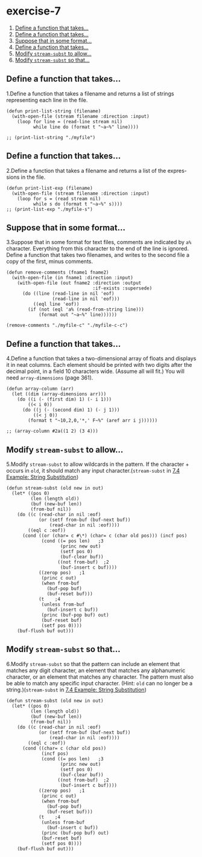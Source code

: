 

# exercise-7

1.  [Define a function that takes&#x2026;](#orgbfbaf6c)
2.  [Define a function that takes&#x2026;](#org27ab800)
3.  [Suppose that in some format&#x2026;](#orge21da8b)
4.  [Define a function that takes&#x2026;](#orgbab3cb9)
5.  [Modify `stream-subst` to allow&#x2026;](#org03d9431)
6.  [Modify `stream-subst` so that&#x2026;](#org38d20b0)


<a id="orgbfbaf6c"></a>

## Define a function that takes&#x2026;

1.Define a function that takes a filename and returns a list of strings representing each line in the file.

    (defun print-list-string (filename)
      (with-open-file (stream filename :direction :input)
        (loop for line = (read-line stream nil)
              while line do (format t "~a~%" line))))
    
    ;; (print-list-string "./myfile")


<a id="org27ab800"></a>

## Define a function that takes&#x2026;

2.Define a function that takes a filename and returns a list of the expres-sions in the file.

    (defun print-list-exp (filename)
      (with-open-file (stream filename :direction :input)
        (loop for s = (read stream nil)
              while s do (format t "~a~%" s))))
    ;; (print-list-exp "./myfile-s")


<a id="orge21da8b"></a>

## Suppose that in some format&#x2026;

3.Suppose that in some format for text files, comments are indicated by `a%` character. Everything from this character to the end of the line is ignored. Define a function that takes two filenames, and writes to the second file a copy of the first, minus comments.

    (defun remove-comments (fname1 fname2)
      (with-open-file (in fname1 :direction :input)
        (with-open-file (out fname2 :direction :output
                                    :if-exists :supersede)
          (do ((line (read-line in nil 'eof)
                     (read-line in nil 'eof)))
              ((eql line 'eof))
            (if (not (eql 'a% (read-from-string line)))
                (format out "~a~%" line))))))
    
    (remove-comments "./myfile-c" "./myfile-c-c")


<a id="orgbab3cb9"></a>

## Define a function that takes&#x2026;

4.Define a function that takes a two-dimensional array of floats and displays it in neat columns. Each element should be printed with two digits after the decimal point, in a field 10 characters wide. (Assume all will fit.) You will need `array-dimensions` (page 361).

    (defun array-column (arr)
      (let ((dim (array-dimensions arr)))
        (do ((i (- (first dim) 1) (- i 1)))
            ((< i 0))
          (do ((j (- (second dim) 1) (- j 1)))
              ((< j 0))
            (format t "~10,2,0,'*,' F~%" (aref arr i j))))))
    
    ;; (array-column #2a((1 2) (3 4)))


<a id="org03d9431"></a>

## Modify `stream-subst` to allow&#x2026;

5.Modify `stream-subst` to allow wildcards in the pattern. If the character + occurs in `old`, it should match any input character.(`stream-subst` in [7.4 Example: String Substitution](chapter-7-4.md))

    (defun stream-subst (old new in out)
      (let* ((pos 0)
             (len (length old))
             (buf (new-buf len))
             (from-buf nil))
        (do ((c (read-char in nil :eof)
                (or (setf from-buf (buf-next buf))
                    (read-char in nil :eof))))
            ((eql c :eof))
          (cond ((or (char= c #\*) (char= c (char old pos))) (incf pos)
                 (cond ((= pos len)   ;3
                        (princ new out)
                        (setf pos 0)
                        (buf-clear buf))
                       ((not from-buf)  ;2
                        (buf-insert c buf))))
                ((zerop pos)   ;1
                 (princ c out)
                 (when from-buf
                   (buf-pop buf)
                   (buf-reset buf)))
                (t    ;4
                 (unless from-buf
                   (buf-insert c buf))
                 (princ (buf-pop buf) out)
                 (buf-reset buf)
                 (setf pos 0))))
        (buf-flush buf out)))


<a id="org38d20b0"></a>

## Modify `stream-subst` so that&#x2026;

6.Modify `stream-subst` so that the pattern can include an element that matches any digit character, an element that matches any alphanumeric character, or an element that matches any character. The pattern must also be able to match any specific input character. (Hint: `old` can no longer be a string.)(`stream-subst` in [7.4 Example: String Substitution](chapter-7-4.md))

    (defun stream-subst (old new in out)
      (let* ((pos 0)
             (len (length old))
             (buf (new-buf len))
             (from-buf nil))
        (do ((c (read-char in nil :eof)
                (or (setf from-buf (buf-next buf))
                    (read-char in nil :eof))))
            ((eql c :eof))
          (cond ((char= c (char old pos))
                 (incf pos)
                 (cond ((= pos len)   ;3
                        (princ new out)
                        (setf pos 0)
                        (buf-clear buf))
                       ((not from-buf)  ;2
                        (buf-insert c buf))))
                ((zerop pos)   ;1
                 (princ c out)
                 (when from-buf
                   (buf-pop buf)
                   (buf-reset buf)))
                (t    ;4
                 (unless from-buf
                   (buf-insert c buf))
                 (princ (buf-pop buf) out)
                 (buf-reset buf)
                 (setf pos 0))))
        (buf-flush buf out)))

